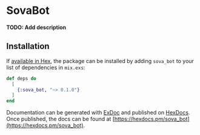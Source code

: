 # SovaBot

**TODO: Add description**

## Installation

If [available in Hex](https://hex.pm/docs/publish), the package can be installed
by adding `sova_bot` to your list of dependencies in `mix.exs`:

```elixir
def deps do
  [
    {:sova_bot, "~> 0.1.0"}
  ]
end
```

Documentation can be generated with [ExDoc](https://github.com/elixir-lang/ex_doc)
and published on [HexDocs](https://hexdocs.pm). Once published, the docs can
be found at [https://hexdocs.pm/sova_bot](https://hexdocs.pm/sova_bot).

